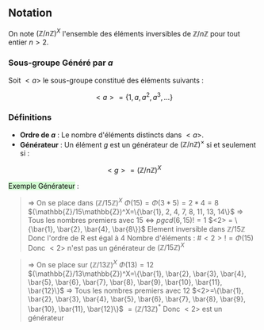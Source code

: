 
## Notation
On note $(\mathbb{Z}/n\mathbb{Z})^X$ l'ensemble des éléments inversibles de $\mathbb{Z}/n\mathbb{Z}$ pour tout entier $n > 2$. 

### Sous-groupe Généré par $a$
Soit $<a>$ le sous-groupe constitué des éléments suivants :

$$ 
<a> = \{ 1, a, a^2, a^3, ... \}
$$

### Définitions
- **Ordre de $a$** : Le nombre d'éléments distincts dans $<a>$.
- **Générateur** : Un élément $g$ est un générateur de $(\mathbb{Z}/n\mathbb{Z})^\times$ si et seulement si :

$$
<g> = (\mathbb{Z}/n\mathbb{Z})^X 
$$

<mark style="background: #BBFABBA6;">Exemple Générateur</mark> : 
> ⇒ On se place dans $(\mathbb{Z}/15\mathbb{Z})^X$
> $\Phi(15)=\Phi(3*5)=2*4=8$
> $(\mathbb{Z}/15\mathbb{Z})^X=\{\bar{1}, 2, 4, 7, 8, 11, 13, 14\}$ ⇒ Tous les nombres premiers avec $15$ ⇔ $pgcd(6, 15) != 1$
> $<2> = \{\bar{1}, \bar{2}, \bar{4}, \bar{8\}}$
> Element inversible dans $\mathbb{Z}/15\mathbb{Z}$
> Donc l'ordre de R est égal à 4
> Nombre d'éléments : $\#<2> != \Phi(15)$
> Donc $<2>$ n'est pas un générateur de $(\mathbb{Z}/15\mathbb{Z})^X$

> ⇒ On se place sur $(\mathbb{Z}/13\mathbb{Z})^X$
> $\Phi(13) = 12$
> $(\mathbb{Z}/13\mathbb{Z})^X=\{\bar{1}, \bar{2}, \bar{3}, \bar{4}, \bar{5}, \bar{6}, \bar{7}, \bar{8}, \bar{9}, \bar{10}, \bar{11}, \bar{12}\}$ ⇒ Tous les nombres premiers avec $12$
> $<2>=\{\bar{1}, \bar{2}, \bar{3}, \bar{4}, \bar{5}, \bar{6}, \bar{7}, \bar{8}, \bar{9}, \bar{10}, \bar{11}, \bar{12}\}$
> $=(\mathbb{Z}/13\mathbb{Z})^*$ 
> Donc $<2>$ est un générateur